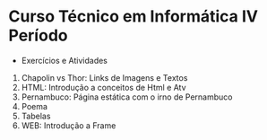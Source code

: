 # Curso Técnico em Informática IV Período

- Exercícios e Atividades 

1. Chapolin vs Thor: Links de Imagens e Textos
2. HTML: Introdução a conceitos de Html e Atv
3. Pernambuco: Página estática com o irno de Pernambuco
4. Poema
5. Tabelas
6. WEB: Introdução a Frame 
